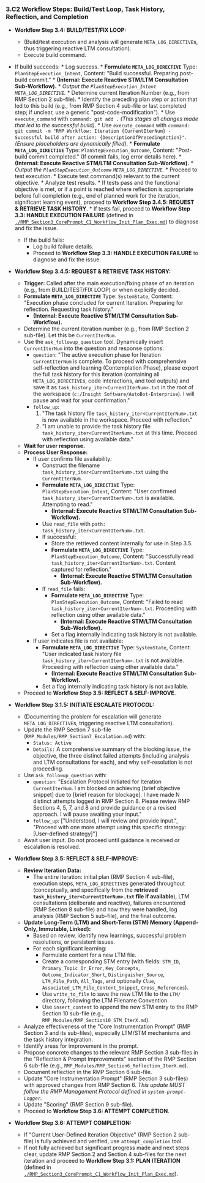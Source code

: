 ### 3.C2 Workflow Steps: Build/Test Loop, Task History, Reflection, and Completion

*   **Workflow Step 3.4: BUILD/TEST/FIX LOOP:**
    *   (Build/test execution and analysis will generate `META_LOG_DIRECTIVE`s, thus triggering reactive LTM consultation).
    *   Execute build command.
*   If build succeeds:
        *   Log success.
        *   **Formulate `META_LOG_DIRECTIVE`** Type: `PlanStepExecution_Intent`, Content: "Build successful. Preparing post-build commit."
            *   **(Internal: Execute Reactive STM/LTM Consultation Sub-Workflow).**
        *   *Output the `PlanStepExecution_Intent` `META_LOG_DIRECTIVE`.*
        *   Determine current Iteration Number (e.g., from RMP Section 2 sub-file).
        *   Identify the preceding plan step or action that led to this build (e.g., from RMP Section 4 sub-file or last completed step; if unclear, use a generic "post-code-modification").
        *   Use `execute_command` with `command: git add .` *(This stages all changes made that led to the successful build)*.
        *   Use `execute_command` with `command: git commit -m "RMP Workflow: Iteration {CurrentIterNum} - Successful build after action: {DescriptionOfPrecedingAction}"`. *(Ensure placeholders are dynamically filled)*.
        *   **Formulate `META_LOG_DIRECTIVE`** Type: `PlanStepExecution_Outcome`, Content: "Post-build commit completed." (If commit fails, log error details here).
            *   **(Internal: Execute Reactive STM/LTM Consultation Sub-Workflow).**
        *   *Output the `PlanStepExecution_Outcome` `META_LOG_DIRECTIVE`.*
        *   Proceed to test execution.
        *   Execute test command(s) relevant to the current objective.
        *   Analyze test results.
        *   If tests pass and the functional objective is met, or if a point is reached where reflection is appropriate before full completion (e.g., end of planned work for the iteration, significant learning event), proceed to **Workflow Step 3.4.5: REQUEST & RETRIEVE TASK HISTORY**.
        *   If tests fail, proceed to **Workflow Step 3.3: HANDLE EXECUTION FAILURE** (defined in [`./RMP_Section3_CorePrompt_C1_Workflow_Init_Plan_Exec.md`](./RMP_Section3_CorePrompt_C1_Workflow_Init_Plan_Exec.md)) to diagnose and fix the issue.
    *   If the build fails:
        *   Log build failure details.
        *   Proceed to **Workflow Step 3.3: HANDLE EXECUTION FAILURE** to diagnose and fix the issue.

*   **Workflow Step 3.4.5: REQUEST & RETRIEVE TASK HISTORY:**
    *   **Trigger:** Called after the main execution/fixing phase of an iteration (e.g., from BUILD/TEST/FIX LOOP) or when explicitly decided.
    *   **Formulate `META_LOG_DIRECTIVE`** Type: `SystemState`, Content: "Execution phase concluded for current Iteration. Preparing for reflection. Requesting task history."
        *   **(Internal: Execute Reactive STM/LTM Consultation Sub-Workflow).**
    *   Determine the current iteration number (e.g., from RMP Section 2 sub-file). Let this be `CurrentIterNum`.
    *   Use the `ask_followup_question` tool. Dynamically insert `CurrentIterNum` into the question and response options:
        *   `question`: "The active execution phase for Iteration `CurrentIterNum` is complete. To proceed with comprehensive self-reflection and learning (Contemplation Phase), please export the full task history for this iteration (containing all `META_LOG_DIRECTIVE`s, code interactions, and tool outputs) and save it as `task_history_iter<CurrentIterNum>.txt` in the root of the workspace (`c:/Insight Software/AutoBot-Enterprise`). I will pause and wait for your confirmation."
        *   `follow_up`:
            1.  "The task history file `task_history_iter<CurrentIterNum>.txt` is now available in the workspace. Proceed with reflection."
            2.  "I am unable to provide the task history file `task_history_iter<CurrentIterNum>.txt` at this time. Proceed with reflection using available data."
    *   **Wait for user response.**
    *   **Process User Response:**
        *   If user confirms file availability:
            *   Construct the filename `task_history_iter<CurrentIterNum>.txt` using the `CurrentIterNum`.
            *   **Formulate `META_LOG_DIRECTIVE`** Type: `PlanStepExecution_Intent`, Content: "User confirmed `task_history_iter<CurrentIterNum>.txt` is available. Attempting to read."
                *   **(Internal: Execute Reactive STM/LTM Consultation Sub-Workflow).**
            *   Use `read_file` with `path: task_history_iter<CurrentIterNum>.txt`.
            *   If successful:
                *   Store the retrieved content internally for use in Step 3.5.
                *   **Formulate `META_LOG_DIRECTIVE`** Type: `PlanStepExecution_Outcome`, Content: "Successfully read `task_history_iter<CurrentIterNum>.txt`. Content captured for reflection."
                    *   **(Internal: Execute Reactive STM/LTM Consultation Sub-Workflow).**
            *   If `read_file` fails:
                *   **Formulate `META_LOG_DIRECTIVE`** Type: `PlanStepExecution_Outcome`, Content: "Failed to read `task_history_iter<CurrentIterNum>.txt`. Proceeding with reflection using other available data."
                    *   **(Internal: Execute Reactive STM/LTM Consultation Sub-Workflow).**
                *   Set a flag internally indicating task history is not available.
        *   If user indicates file is not available:
            *   **Formulate `META_LOG_DIRECTIVE`** Type: `SystemState`, Content: "User indicated task history file `task_history_iter<CurrentIterNum>.txt` is not available. Proceeding with reflection using other available data."
                *   **(Internal: Execute Reactive STM/LTM Consultation Sub-Workflow).**
            *   Set a flag internally indicating task history is not available.
    *   Proceed to **Workflow Step 3.5: REFLECT & SELF-IMPROVE**.

*   **Workflow Step 3.1.5: INITIATE ESCALATE PROTOCOL:**
    *   (Documenting the problem for escalation will generate `META_LOG_DIRECTIVE`s, triggering reactive LTM consultation).
    *   Update the RMP Section 7 sub-file (`RMP_Modules/RMP_Section7_Escalation.md`) with:
        *   `Status: Active`
        *   `Details:` A comprehensive summary of the blocking issue, the objective, the three distinct failed attempts (including analysis and LTM consultations for each), and why self-resolution is not proceeding.
    *   Use `ask_followup_question` with:
        *   `question`: "Escalation Protocol Initiated for Iteration `CurrentIterNum`. I am blocked on achieving [brief objective snippet] due to [brief reason for blockage]. I have made N distinct attempts logged in RMP Section 8. Please review RMP Sections 4, 5, 7, and 8 and provide guidance or a revised approach. I will pause awaiting your input."
        *   `follow_up`: ["Understood, I will review and provide input.", "Proceed with one more attempt using this specific strategy: [User-defined strategy]"]
    *   Await user input. Do not proceed until guidance is received or escalation is resolved.

*   **Workflow Step 3.5: REFLECT & SELF-IMPROVE:**
    *   **Review Iteration Data:**
        *   The entire iteration: initial plan (RMP Section 4 sub-file), execution steps, `META_LOG_DIRECTIVE`s generated throughout (conceptually, and specifically from the **retrieved `task_history_iter<CurrentIterNum>.txt` file if available**), LTM consultations (deliberate and reactive), failures encountered (RMP Section 8 sub-file) and how they were handled, log analysis (RMP Section 5 sub-file), and the final outcome.
    *   **Update Long-Term (LTM) and Short-Term (STM) Memory (Append-Only, Immutable, Linked):**
        *   Based on review, identify new learnings, successful problem resolutions, or persistent issues.
        *   For each significant learning:
            *   Formulate content for a new LTM file.
            *   Create a corresponding STM entry (with fields: `STM_ID`, `Primary_Topic_Or_Error`, `Key_Concepts`, `Outcome_Indicator_Short`, `Distinguisher_Source`, `LTM_File_Path`, `All_Tags`, and optionally `Clue`, `Associated_LTM_File_Content_Snippet`, `Cross_References`).
            *   Use `write_to_file` to save the new LTM file to the `LTM/` directory, following the LTM Filename Convention.
            *   Use `insert_content` to append the new STM entry to the RMP Section 10 sub-file (e.g., `RMP_Modules/RMP_Section10_STM_IterX.md`).
    *   Analyze effectiveness of the "Core Instrumentation Prompt" (RMP Section 3 and its sub-files), especially LTM/STM mechanisms and the task history integration.
    *   Identify areas for improvement in the prompt.
    *   Propose concrete changes to the relevant RMP Section 3 sub-files in the "Reflection & Prompt Improvements" section of the RMP Section 6 sub-file (e.g., `RMP_Modules/RMP_Section6_Reflection_IterX.md`).
    *   Document reflection in the RMP Section 6 sub-file.
    *   Update "Core Instrumentation Prompt" (RMP Section 3 sub-files) with approved changes from RMP Section 6. *This update MUST follow the RMP Management Protocol defined in `system-prompt-Logger`.*
    *   Update "Scoring" (RMP Section 9 sub-file).
    *   Proceed to **Workflow Step 3.6: ATTEMPT COMPLETION**.

*   **Workflow Step 3.6: ATTEMPT COMPLETION:**
    *   If "Current User-Defined Iteration Objective" (RMP Section 2 sub-file) is fully achieved and verified, use `attempt_completion` tool.
    *   If not fully achieved but significant progress made and next steps clear, update RMP Section 2 and Section 4 sub-files for the next iteration and proceed to **Workflow Step 3.1: PLAN ITERATION** (defined in [`./RMP_Section3_CorePrompt_C1_Workflow_Init_Plan_Exec.md`](./RMP_Section3_CorePrompt_C1_Workflow_Init_Plan_Exec.md)).